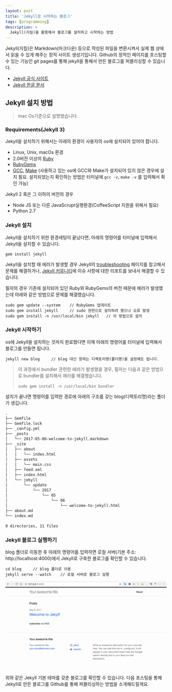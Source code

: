 ```yaml
---
layout: post
title: 'Jekyll로 시작하는 블로그'
tags: [programming]
description: >
  Jekyll(지킬)을 활용해서 블로그를 설치하고 시작하는 방법
---
```

Jekyll(지킬)은 Markdown(마크다운) 등으로 작성된 파일을 변환시켜서 실제 웹 상에서 읽을 수 있게 해주는 정적 사이트 생성기입니다. Github의 정적인 페이지를 호스팅할 수 있는 기능인 git pages를 통해 jekyll을 통해서 만든 블로그를 퍼블리싱할 수 있습니다.
- [Jekyll 공식 사이트](https://jekyllrb.com/)
- [Jekyll 한글 문서](http://jekyllrb-ko.github.io/)

## Jekyll 설치 방법
> mac Os기준으로 설명했습니다.

### Requirements(Jekyll 3)

Jekyll을 설치하기 위해서는 아래의 환경이 사용자의 os에 설치되어 있어야 합니다.

- Linux, Unix, macOs 환경
- 2.0버전 이상의 [Ruby](https://www.ruby-lang.org/en/downloads/)
- [RubyGems](https://rubygems.org/pages/download)
- [GCC](https://gcc.gnu.org/install/), [Make](https://www.gnu.org/software/make/) (사용하고 있는 os에 GCC와 Make가 설치되어 있지 않은 경우에 설치 필요. 설치되었는지 확인하는 방법은 터미널에 `gcc -v`, `make -v` 를 입력해서 확인 가능)

Jekyll 2 혹은 그 이하의 버전의 경우

- Node JS 또는 다른 JavaScrupt실행환경(CoffeeScript 지원을 위해서 필요)
- Python 2.7

### Jekyll 설치

Jekyll을 설치하기 위한 환경세팅이 끝났다면, 아래의 명령어를 터미널에 입력해서 Jekyll을 설치할 수 있습니다.

```shell
gem install jekyll
```

Jekyll을 설치할 때 에러가 발생할 경우 Jekyll의 [troubleshooting](http://jekyllrb.com/docs/troubleshooting/#configuration-problems) 페이지를 참고해서 문제를 해결하거나, [Jekyll 커뮤니티](https://github.com/jekyll/jekyll/issues/new)에 이슈 사항에 대한 리포트를 보내서 해결할 수 있습니다.  

필자의 경우 기존에 설치되어 있던 Ruby와 RubyGems의 버전 때문에 에러가 발생했는데 아래와 같은 방법으로 문제를 해결했습니다.

```shell
sudo gem update --system	// RubyGems 업데이트
sudo gem install jekyll 	// sudo 권한으로 설치하려 했으나 오류 발생
sudo gem install -n /usr/local/bin jekyll	// 이 방법으로 설치
```

### Jekyll 시작하기

os에 Jekyll을 설치하는 것까지 완료했다면 이제 아래의 명령어를 터미널에 입력해서 블로그를 만들면 됩니다.

```shell
jekyll new blog		// blog 대신 원하는 디렉토리명(폴더명)을 설정해도 됩니다.
```

> 이 과정에서 bundler 관련한 에러가 발생했을 경우, 필자는 다음과 같은 방법으로 bundler를 설치해서 에러를 해결했습니다.
>
>  `sudo gem install -n /usr/local/bin bundler`

설치가 끝나면 명령어를 입력한 경로에 아래의 구조를 갖는 blog(디렉토리명)라는 폴더가 생깁니다.

```shell
.
├── Gemfile
├── Gemfile.lock
├── _config.yml
├── _posts
│   └── 2017-05-06-welcome-to-jekyll.markdown
├── _site
│   ├── about
│   │   └── index.html
│   ├── assets
│   │   └── main.css
│   ├── feed.xml
│   ├── index.html
│   └── jekyll
│       └── update
│           └── 2017
│               └── 05
│                   └── 06
│                       └── welcome-to-jekyll.html
├── about.md
└── index.md

9 directories, 11 files
```

### Jekyll 블로그 실행하기

blog 폴더로 이동한 후 아래의 명령어를 입력하면 로컬 서버(기본 주소: http://localhost:4000)에서 Jekyll로 구축한 블로그를 확인할 수 있습니다.

```shell
cd blog 	// blog 폴더로 이동
jekyll serve --watch	// 로컬 서버로 블로그 실행
```

![블로그](./public/img/jekyll-blog.png)

위와 같은 Jekyll 기본 테마를 갖춘 블로그를 확인할 수 있습니다. 다음 포스팅을 통해 Jekyll로 만든 블로그를 Github를 통해 퍼블리싱하는 방법을 소개해드릴게요.
